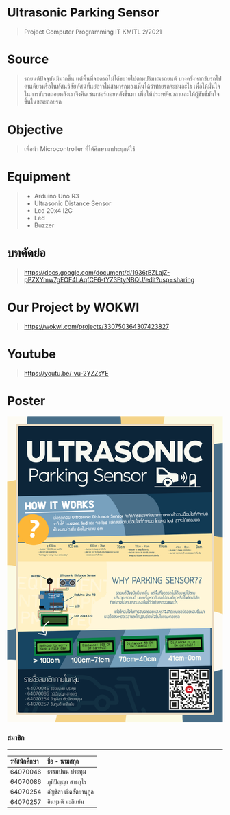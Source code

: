 # Ultrasonic Parking Sensor
> Project Computer Programming IT KMITL 2/2021
# Source
 >รถยนต์ปัจจุบันมีมากขึ้น เเต่พื้นที่จอดรถไม่ได้ขยายไปตามปริมาณรถยนต์ บางครั้งหากขับรถไปคนเดียวหรือในทัศนวิสัยทัศน์ที่เเย่อาจไม่สามารถมองเห็นได้ว่าท้ายรถจะชนอะไร เพื่อให้มั่นใจในการขับรถถอยหลังเราจึงคิดเซนเซอร์ถอยหลังขึ้นมา เพื่อให้ประหยัดเวลาเเละให้ผู้ขับขี่มันใจขึ้นในขณะถอยรถ
# Objective
  >เพื่อนำ Microcontroller ที่ได้ศึกษามาประยุกต์ใช้
# Equipment
  > * Arduino Uno R3
  > * Ultrasonic Distance Sensor
  > * Lcd 20x4 I2C
  > * Led
  > * Buzzer
# บทคัดย่อ
  >https://docs.google.com/document/d/1936tBZLajZ-pPZXYmw7gEOF4LAqfCF6-tYZ3FtyNBQU/edit?usp=sharing
# Our Project by WOKWI
  >https://wokwi.com/projects/330750364307423827
# Youtube
  >https://youtu.be/_vu-2YZZsYE
# Poster
![](Poster/Compro_Print.png)

### สมาชิก
---

| รหัสนักศึกษา | ชื่อ - นามสกุล |
| :-------- | :-------- |
|   64070046   |   ธรรมปพน ประทุม   |
|   64070086   |   ภูมิปัญญา สาธกุไร   |
|   64070254   |   อัญชิสา เชิดสัตยานุกูล   |
|   64070257  |   อินทุมดี มะลิเเย้ม   |
